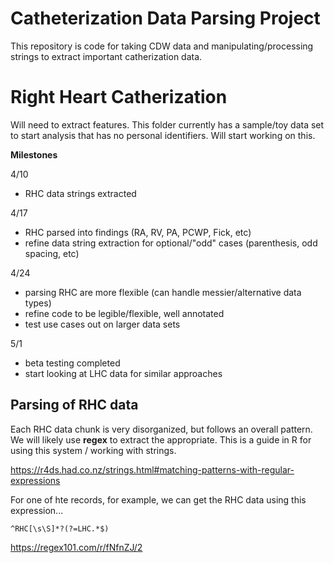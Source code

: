 # Catheterization Data Parsing Project

This repository is code for taking CDW data and manipulating/processing strings to extract important catherization data.

# Right Heart Catherization

Will need to extract features. This folder currently has a sample/toy data set to start analysis that has no personal identifiers. Will start working on this.

__Milestones__

4/10 
- RHC data strings extracted

4/17
- RHC parsed into findings (RA, RV, PA, PCWP, Fick, etc)
- refine data string extraction for optional/"odd" cases (parenthesis, odd spacing, etc)

4/24
- parsing RHC are more flexible (can handle messier/alternative data types)
- refine code to be legible/flexible, well annotated
- test use cases out on larger data sets

5/1
- beta testing completed
- start looking at LHC data for similar approaches



## Parsing of RHC data

Each RHC data chunk is very disorganized, but follows an overall pattern. We will likely use __regex__ to extract the appropriate. This is a guide in R for using this system / working with strings.

https://r4ds.had.co.nz/strings.html#matching-patterns-with-regular-expressions

For one of hte records, for example, we can get the RHC data using this expression...

`^RHC[\s\S]*?(?=LHC.*$)`

https://regex101.com/r/fNfnZJ/2



